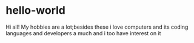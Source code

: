 # hello-world
Hi all!
My hobbies are a lot;besides these i love computers and its coding languages and developers a much and i too have interest on it
